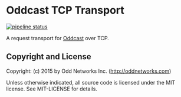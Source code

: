 Oddcast TCP Transport
=====================

[![pipeline status](https://gitlab.com/oddnetworks/oddworks/oddcast-tcp-transport/badges/master/pipeline.svg)](https://gitlab.com/oddnetworks/oddworks/oddcast-tcp-transport/commits/master)

A request transport for [Oddcast](https://gitlab.com/oddnetworks/oddworks/oddcast) over TCP.

Copyright and License
---------------------
Copyright: (c) 2015 by Odd Networks Inc. (http://oddnetworks.com)

Unless otherwise indicated, all source code is licensed under the MIT license. See MIT-LICENSE for details.
